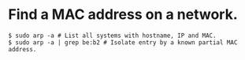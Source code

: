 # Find a MAC address on a network.

```shell
$ sudo arp -a # List all systems with hostname, IP and MAC.
$ sudo arp -a | grep be:b2 # Isolate entry by a known partial MAC address.
```
